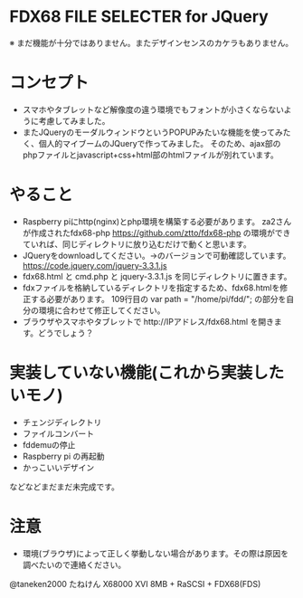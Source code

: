 # FDX68 FILE SELECTER for JQuery

※ まだ機能が十分ではありません。またデザインセンスのカケラもありません。

# コンセプト
* スマホやタブレットなど解像度の違う環境でもフォントが小さくならないように考慮してみました。
* またJQueryのモーダルウィンドウというPOPUPみたいな機能を使ってみたく、個人的マイブームのJQueryで作ってみました。
  そのため、ajax部のphpファイルとjavascript+css+html部のhtmlファイルが別れています。

# やること
* Raspberry piにhttp(nginx)とphp環境を構築する必要があります。
  za2さんが作成されたfdx68-php https://github.com/ztto/fdx68-php の環境ができていれば、同じディレクトリに放り込むだけで動くと思います。
* JQueryをdownloadしてください。→のバージョンで可動確認しています。 https://code.jquery.com/jquery-3.3.1.js
* fdx68.html と cmd.php と jquery-3.3.1.js を同じディレクトリに置きます。
* fdxファイルを格納しているディレクトリを指定するため、fdx68.htmlを修正する必要があります。
  109行目の var path = "/home/pi/fdd/"; の部分を自分の環境に合わせて修正してください。
* ブラウザやスマホやタブレットで http://IPアドレス/fdx68.html を開きます。どうでしょう？

# 実装していない機能(これから実装したいモノ)
* チェンジディレクトリ
* ファイルコンバート
* fddemuの停止
* Raspberry pi の再起動
* かっこいいデザイン

などなどまだまだ未完成です。

# 注意
* 環境(ブラウザ)によって正しく挙動しない場合があります。その際は原因を調べたいので連絡ください。

@taneken2000 たねけん X68000 XVI 8MB + RaSCSI + FDX68(FDS)
